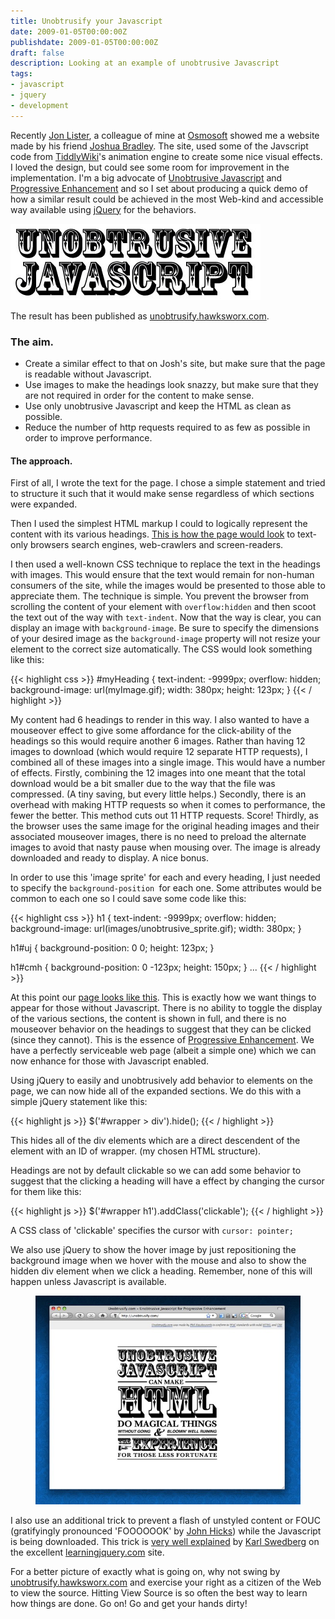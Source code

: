 ```yaml
---
title: Unobtrusify your Javascript
date: 2009-01-05T00:00:00Z
publishdate: 2009-01-05T00:00:00Z
draft: false
description: Looking at an example of unobtrusive Javascript
tags:
- javascript
- jquery
- development
---
```


Recently <a href="http://jaybyjayfresh.com" title="jaybyjayfresh">Jon Lister</a>, a colleague of mine at <a href="http://www.osmosoft.com">Osmosoft</a> showed me a website made by his friend <a href="http://joshuabradley.co.uk/" title="Joshua Bradley">Joshua Bradley</a>. The site, used some of the Javscript code from <a href="http://tiddlywiki.com" title="TiddlyWiki">TiddlyWiki</a>'s animation engine to create some nice visual effects. I loved the design, but could see some room for improvement in the implementation. I'm a big advocate of <a href="http://en.wikipedia.org/wiki/Unobtrusive_JavaScript" title="Unobtrusive JavaScript">Unobtrusive Javascript</a> and <a href="http://en.wikipedia.org/wiki/Progressive_enhancement" title="Progressive enhancement">Progressive Enhancement</a> and so I set about producing a quick demo of how a similar result could be achieved in the most Web-kind and accessible way available using <a href="http://jquery.com" title="jQuery">jQuery</a> for the behaviors.

<img src="/images/unobtrusive.jpg" alt="">
<!--more-->


<p>
    The result has been published as <a href="http://unobtrusify.hawksworx.com" title="Unobtrusify - Unobtrusive Javascript for Progressive Enhancement">unobtrusify.hawksworx.com</a>.
</p>

<h3>The aim.</h3>
<ul>
	<li>Create a similar effect to that on Josh's site, but make sure that the page is readable without Javascript.</li>
	<li>Use images to make the headings look snazzy, but make sure that they are not required in order for the content to make sense.</li>
	<li>Use only unobtrusive Javascript and keep the HTML as clean as possible.</li>
	<li>Reduce the number of http requests required to as few as possible in order to improve performance.</li>
</ul>

<h4>The approach.</h4>
<p>
    First of all, I wrote the text for the page. I chose a simple statement and tried to structure it such that it would make sense regardless of which sections were expanded.
</p>
<p>
    Then I used the simplest HTML markup I could to logically represent the content with its various headings.  <a href="http://unobtrusify.hawksworx.com/justhtml.html" title="Unobtrusify - Unobtrusive Javascript for Progressive Enhancement (HTML only)">This is how the page would look</a> to text-only browsers search engines, web-crawlers and screen-readers.
</p>
<p>
    I then used a well-known CSS technique to replace the text in the headings with images. This would ensure that the text would remain for non-human consumers of the site, while the images would be presented to those able to appreciate them.  The technique is simple.  You prevent the browser from scrolling the content of your element with <code>overflow:hidden</code> and then scoot the text out of the way with <code>text-indent</code>. Now that the way is clear, you can display an image with <code>background-image</code>.  Be sure to specify the dimensions of your desired image as the <code>background-image</code> property will not resize your element to the correct size automatically. The CSS would look something like this:
</p>

{{< highlight css >}}
#myHeading {
    text-indent: -9999px;
    overflow: hidden;
    background-image: url(myImage.gif);
    width: 380px;
    height: 123px;
}
{{< / highlight >}}

<p>
    My content had 6 headings to render in this way. I also wanted to have a mouseover effect to give some affordance for the click-ability of the headings so this would require another 6 images. Rather than having 12 images to download (which would require 12 separate HTTP requests), I combined all of these images into a single image.  This would have a number of effects. Firstly, combining the 12 images into one meant that the total download would be a bit smaller due to the way that the file was compressed. (A tiny saving, but every little helps.)  Secondly, there is an overhead with making HTTP requests so when it comes to performance, the fewer the better. This method cuts out 11 HTTP requests. Score!  Thirdly, as the browser uses the same image for the original heading images and their associated mouseover images, there is no need to preload the alternate images to avoid that nasty pause when mousing over. The image is already downloaded and ready to display. A nice bonus.
</p>
<p>
    In order to use this 'image sprite' for each and every heading, I just needed to specify the <code>background-position </code>for each one. Some attributes would be common to each one so I could save some code like this:
</p>

{{< highlight css >}}
h1 {
    text-indent: -9999px;
    overflow: hidden;
    background-image: url(images/unobtrusive_sprite.gif);
    width: 380px;
}

h1#uj {
        background-position: 0 0;
        height: 123px;
}

h1#cmh {
        background-position: 0 -123px;
        height: 150px;
}
...
{{< / highlight >}}

<p>
    At this point our <a href="http://unobtrusify.hawksworx.com/withcss.html" title="Unobtrusify - Unobtrusive Javascript for Progressive Enhancement (with CSS)">page looks like this</a>.  This is exactly how we want things to appear for those without Javascript. There is no ability to toggle the display of the various sections, the content is shown in full, and there is no mouseover behavior on the headings to suggest that they can be clicked (since they cannot).  This is the essence of <a href="http://en.wikipedia.org/wiki/Progressive_enhancement" title="Progressive enhancement">Progressive Enhancement</a>.  We have a perfectly serviceable web page (albeit a simple one) which we can now enhance for those with Javascript enabled.
</p>
<p>
    Using jQuery to easily and unobtrusively add behavior to elements on the page, we can now hide all of the expanded sections. We do this with a simple jQuery statement like this:
</p>

{{< highlight js >}}
$('#wrapper > div').hide();
{{< / highlight >}}


<p>
    This hides all of the div elements which are a direct descendent of the element with an ID of wrapper. (my chosen HTML structure).
</p>
<p>
    Headings are not by default clickable so we can add some behavior to suggest that the clicking a heading will have a effect by changing the cursor for them like this:
</p>
{{< highlight js >}}
$('#wrapper h1').addClass('clickable');
{{< / highlight >}}


<p>
    A CSS class of 'clickable' specifies the cursor with <code>cursor: pointer;</code>
</p>
<p>
    We also use jQuery to show the hover image by just repositioning the background image when we hover with the mouse and also to show the hidden div element when we click a heading. Remember, none of this will happen unless Javascript is available.
</p>

<figure><img alt="" src="/images/unobtrusifycom.jpg" /> </figure>

<p>
    I also use an additional trick to prevent a flash of unstyled content or FOUC (gratifyingly pronounced 'FOOOOOOK' by <a href="http://hicksdesign.co.uk/" title="hicksdesign: design for print and new-fangled media">John Hicks</a>) while the Javascript is being downloaded. This trick is <a href="http://www.learningjquery.com/2008/10/1-awesome-way-to-avoid-the-not-so-excellent-flash-of-amazing-unstyled-content" title="1 (Awesome) Way To Avoid the (Not So Excellent) Flash of (Amazing) Unstyled Content &raquo; Learning jQuery - Tips, Techniques, Tutorials">very well explained</a> by <a href="http://www.englishrules.com/" title="English Rules">Karl Swedberg</a> on the excellent <a href="http://www.learningjquery.com/" title="Learning jQuery - Tips, Techniques, Tutorials">learningjquery.com</a> site.
</p>
<p>
    For a better picture of exactly what is going on, why not swing by <a href="http://unobtrusify.hawksworx.com" title="Unobtrusify - Unobtrusive Javascript for Progressive Enhancement">unobtrusify.hawksworx.com</a> and exercise your right as a citizen of the Web to view the source. Hitting View Source is so often the best way to learn how things are done. Go on! Go and get your hands dirty!
</p>


